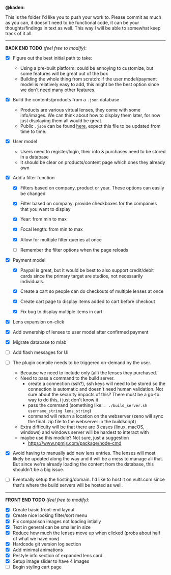 **@kaden:**

This is the folder I'd like you to push your work to. Please commit as much as you can, it doesn't need to be functional code, it can be your thoughts/findings in text as well. This way I will be able to somewhat keep track of it all.


---



**BACK END TODO** *(feel free to modify)*:

- [x] Figure out the best initial path to take:
	- Using a pre-built platform: could be annoying to customize, but some features will be great out of the box
	- Building the whole thing from scratch: if the user model/payment model is relatively easy to add, this might be the best option since we don't need many other features.
	
	
- [x] Build the contents/products from a `.json` database
	- Products are various virtual lenses, they come with some info/images. We can think about how to display them later, for now just displaying them all would be great.
	- Public `.json` can be found [here](https://github.com/zpelgrims/lentil/blob/master/www/json/lenses_public.json), expect this file to be updated from time to time.
	

- [x] User model
	- Users need to register/login, their info & purchases need to be stored in a database
	- It should be clear on products/content page which ones they already own


- [x] Add a filter function
	- [x] Filters based on company, product or year. These options can easily
	be changed
	- [x] Filter based on company: provide checkboxes for the companies that you want to display
	- [x] Year: from min to max
	- [x] Focal length: from min to max
	- [x] Allow for multiple filter queries at once
	- [ ] Remember the filter options when the page reloads

	
- [x] Payment model
	- [x] Paypal is great, but it would be best to also support credit/debit cards since the primary target are studios, not necessarily individuals.
	- [x] Create a cart so people can do checkouts of multiple lenses at once
	- [x] Create cart page to display items added to cart before checkout
	- [x] Fix bug to display multiple items in cart


- [x] Lens expansion on-click


- [x] Add ownership of lenses to user model after confirmed payment


- [x] Migrate database to mlab


- [ ] Add flash messages for UI
	
	
- [ ] The plugin compile needs to be triggered on-demand by the user.
	- Because we need to include only (all) the lenses they purchased. 
	- Need to pass a command to the build server.
		- create a connection (ssh?), ssh keys will need to be stored so the connection is automatic and doesn't need human validation. Not sure about the security impacts of this? There must be a go-to way to do this, i just don't know it
		- pass the command (something like: `. ./build_server.sh username_string lens_string`)
		- command will return a location on the webserver (zeno will sync the final .zip file to the webserver in the buildscript)
	- Extra difficulty will be that there are 3 cases (linux, macOS, windows) and windows server will be hardest to interact with
	- maybe use this module? Not sure, just a suggestion
		- https://www.npmjs.com/package/node-cmd 
	
	
- [x] Avoid having to manually add new lens entries. The lenses will most likely be updated along the way and it will be a mess to manage all that. But since we're already loading the content from the database, this shouldn't be a big issue.
	
- [ ] Eventually setup the hosting/domain. I'd like to host it on vultr.com since that's where the build servers will be hosted as well.

---

**FRONT END TODO** *(feel free to modify)*:


- [x] Create basic front-end layout
- [x] Create nice looking filter/sort menu
- [x] Fix comparison images not loading intially
- [x] Text in general can be smaller in size
- [x] Reduce how much the lenses move up when clicked (probs about half of what we have now)
- [x] Hardcode git version log section
- [x] Add minimal animations
- [x] Restyle info section of expanded lens card
- [x] Setup image slider to have 4 images
- [ ] Begin styling cart page
